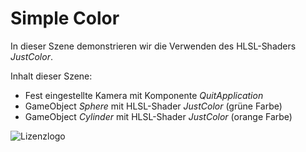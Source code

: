 #  Simple Color
In dieser Szene demonstrieren wir die Verwenden des HLSL-Shaders *JustColor*.


Inhalt dieser Szene:

- Fest eingestellte Kamera mit Komponente *QuitApplication*
- GameObject *Sphere* mit HLSL-Shader *JustColor* (grüne Farbe)
- GameObject *Cylinder* mit HLSL-Shader *JustColor* (orange Farbe)

![Lizenzlogo](https://licensebuttons.net/l/by-nc-sa/3.0/de/88x31.png)

